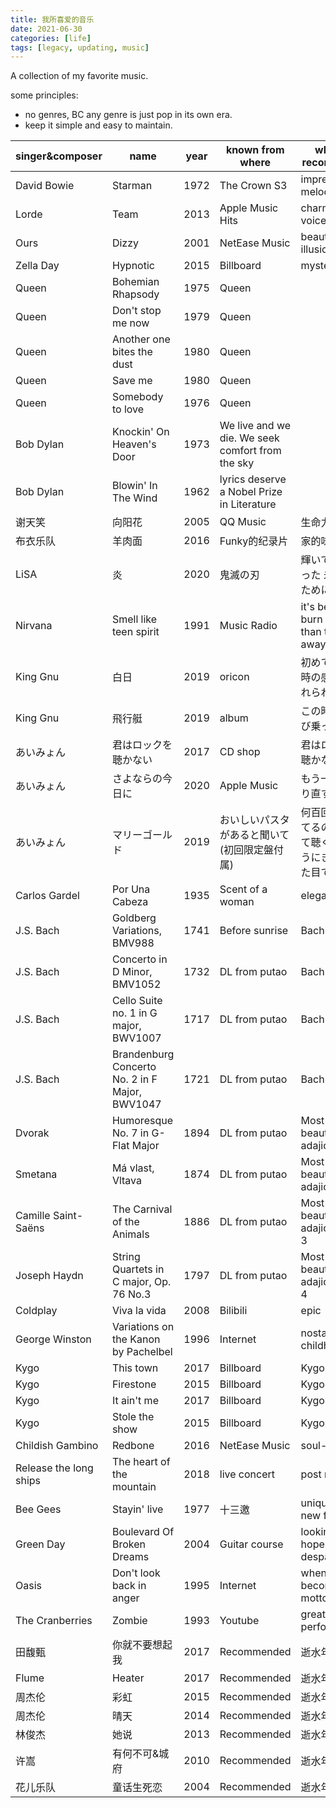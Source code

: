 ```yaml
---
title: 我所喜爱的音乐
date: 2021-06-30
categories: [life]
tags: [legacy, updating, music]
---
```


A collection of my favorite music.

some principles:
- no genres, BC any genre is just pop in its own era.
- keep it simple and easy to maintain.

| singer&composer        | name                                           | year | known from where                                 | why to recommend                                       |
| ---------------------- | ---------------------------------------------- | ---- | ------------------------------------------------ | ------------------------------------------------------ |
| David Bowie            | Starman                                        | 1972 | The Crown S3                                     | impressive melody                                      |
| Lorde                  | Team                                           | 2013 | Apple Music Hits                                 | charming voice                                         |
| Ours                   | Dizzy                                          | 2001 | NetEase Music                                    | beautiful illusion                                     |
| Zella Day              | Hypnotic                                       | 2015 | Billboard                                        | mystery                                                |
| Queen                  | Bohemian Rhapsody                              | 1975 | Queen                                            |
| Queen                  | Don't stop me now                              | 1979 | Queen                                            |
| Queen                  | Another one bites the dust                     | 1980 | Queen                                            |
| Queen                  | Save me                                        | 1980 | Queen                                            |
| Queen                  | Somebody to love                               | 1976 | Queen                                            |
| Bob Dylan              | Knockin' On Heaven's Door                      | 1973 | We live and we die. We seek comfort from the sky |
| Bob Dylan              | Blowin' In The Wind                            | 1962 | lyrics deserve a Nobel Prize in Literature       |
| 谢天笑                 | 向阳花                                         | 2005 | QQ Music                                         | 生命力                                                 |
| 布衣乐队               | 羊肉面                                         | 2016 | Funky的纪录片                                    | 家的味道                                               |
| LiSA                   | 炎                                             | 2020 | 鬼滅の刃                                         | 輝いて消えてった 未来のために                          |
| Nirvana                | Smell like teen spirit                         | 1991 | Music Radio                                      | it's better to burn out than to fade away.             |
| King Gnu               | 白日                                           | 2019 | oricon                                           | 初めて聞いた時の感動は忘れられない                     |
| King Gnu               | 飛行艇                                         | 2019 | album                                            | この時代に飛び乗って                                   |
| あいみょん             | 君はロックを聴かない                           | 2017 | CD shop                                          | 君はロックを聴かない                                   |
| あいみょん             | さよならの今日に                               | 2020 | Apple Music                                      | もう一度、やり直す                                     |
| あいみょん             | マリーゴールド                                 | 2019 | おいしいパスタがあると聞いて(初回限定盤付属)     | 何百回と聴いてるのに初めて聴くかのようにきらめいた目で |
| Carlos Gardel          | Por Una Cabeza                                 | 1935 | Scent of a woman                                 | elegant                                                |
| J.S. Bach              | Goldberg Variations, BMV988                    | 1741 | Before sunrise                                   | Bach                                                   |
| J.S. Bach              | Concerto in D Minor, BMV1052                   | 1732 | DL from putao                                    | Bach                                                   |
| J.S. Bach              | Cello Suite no. 1 in G major, BWV1007          | 1717 | DL from putao                                    | Bach                                                   |
| J.S. Bach              | Brandenburg Concerto No. 2 in F Major, BWV1047 | 1721 | DL from putao                                    | Bach                                                   |
| Dvorak                 | Humoresque No. 7 in G-Flat Major               | 1894 | DL from putao                                    | Most beautiful adajios No.1                            |
| Smetana                | Má vlast, Vltava                               | 1874 | DL from putao                                    | Most beautiful adajios No.2                            |
| Camille Saint-Saëns    | The Carnival of the Animals                    | 1886 | DL from putao                                    | Most beautiful adajios No. 3                           |
| Joseph Haydn           | String Quartets in C major, Op. 76 No.3        | 1797 | DL from putao                                    | Most beautiful adajios No. 4                           |
| Coldplay               | Viva la vida                                   | 2008 | Bilibili                                         | epic                                                   |
| George Winston         | Variations on the Kanon by Pachelbel           | 1996 | Internet                                         | nostalgic childhood                                    |
| Kygo                   | This town                                      | 2017 | Billboard                                        | Kygo                                                   |
| Kygo                   | Firestone                                      | 2015 | Billboard                                        | Kygo                                                   |
| Kygo                   | It ain't me                                    | 2017 | Billboard                                        | Kygo                                                   |
| Kygo                   | Stole the show                                 | 2015 | Billboard                                        | Kygo                                                   |
| Childish Gambino       | Redbone                                        | 2016 | NetEase Music                                    | soul-striking                                          |
| Release the long ships | The heart of the mountain                      | 2018 | live concert                                     | post rock                                              |
| Bee Gees               | Stayin' live                                   | 1977 | 十三邀                                           | unique and new feel                                    |
| Green Day              | Boulevard Of Broken Dreams                     | 2004 | Guitar course                                    | looking for hope from despair                          |
| Oasis                  | Don't look back in anger                       | 1995 | Internet                                         | when a song becomes a motto                            |
| The Cranberries        | Zombie                                         | 1993 | Youtube                                          | great live performance                                 |
| 田馥甄                 | 你就不要想起我                                 | 2017 | Recommended                                      | 逝水年华                                               |
| Flume                  | Heater                                         | 2017 | Recommended                                      | 逝水年华                                               |
| 周杰伦                 | 彩虹                                           | 2015 | Recommended                                      | 逝水年华                                               |
| 周杰伦                 | 晴天                                           | 2014 | Recommended                                      | 逝水年华                                               |
| 林俊杰                 | 她说                                           | 2013 | Recommended                                      | 逝水年华                                               |
| 许嵩                   | 有何不可&城府                                  | 2010 | Recommended                                      | 逝水年华                                               |
| 花儿乐队               | 童话生死恋                                     | 2004 | Recommended                                      | 逝水年华                                               |
